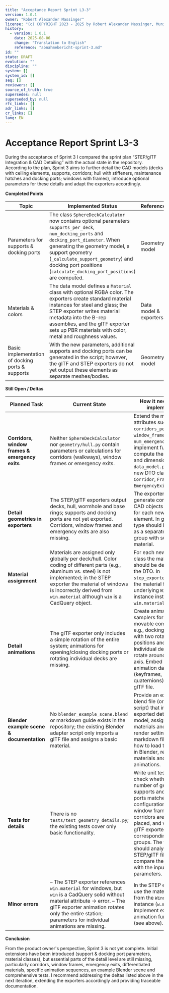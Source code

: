 ```yaml
---
title: "Acceptance Report Sprint L3-3"
version: 1.0.1
owner: "Robert Alexander Massinger"
license: "(c) COPYRIGHT 2023 - 2025 by Robert Alexander Massinger, Munich, Germany. ALL RIGHTS RESERVED."
history:
  - version: 1.0.1
    date: 2025-08-06
    change: "Translation to English"
    reference: "abnahmebericht-sprint-3.md"
id: ""
state: DRAFT
evolution: ""
discipline: ""
system: []
system_id: []
seq: []
reviewers: []
source_of_truth: true
supersedes: null
superseded_by: null
rfc_links: []
adr_links: []
cr_links: []
lang: EN
---
```


# Acceptance Report Sprint L3-3

During the acceptance of Sprint 3 I compared the sprint plan “STEP/glTF Integration & CAD Detailing” with the actual state in the repository. According to the plan, Sprint 3 aims to further detail the CAD models (decks with ceiling elements, supports, corridors; hull with stiffeners, maintenance hatches and docking ports; windows with frames), introduce optional parameters for these details and adapt the exporters accordingly.

**Completed Points**

| Topic                                         | Implemented Status                                                                                                   | Reference |
| --------------------------------------------- | --------------------------------------------------------------------------------------------------------------------- | --------- |
| Parameters for supports & docking ports       | The class `SphereDeckCalculator` now contains optional parameters `supports_per_deck`, `num_docking_ports` and `docking_port_diameter`. When generating the geometry model, a support geometry (`_calculate_support_geometry`) and docking port positions (`calculate_docking_port_positions`) are computed. | Geometry model |
| Materials & colors                            | The data model defines a `Material` class with optional RGBA color. The exporters create standard material instances for steel and glass; the STEP exporter writes material metadata into the B-rep assemblies, and the glTF exporter sets up PBR materials with color, metal and roughness values. | Data model & exporters |
| Basic implementation of docking ports & supports | With the new parameters, additional supports and docking ports can be generated in the script; however, the glTF and STEP exporters do not yet output these elements as separate meshes/bodies. | Geometry model |

**Still Open / Deltas**

| Planned Task                                  | Current State                                                                                                        | How it needs to be implemented |
| --------------------------------------------- | --------------------------------------------------------------------------------------------------------------------- | ------------------------------------------------------------------- |
| **Corridors, window frames & emergency exits** | Neither `SphereDeckCalculator` nor `geometry/hull.py` contain parameters or calculations for corridors (walkways), window frames or emergency exits. | Extend the model with attributes such as `corridors_per_deck`, `window_frame_thickness`, `num_emergency_exits`; implement functions to compute their positions and dimensions. In `data_model.py` create new DTO classes (e.g., `Corridor`, `Frame`, `EmergencyExit`). |
| **Detail geometries in exporters**            | The STEP/glTF exporters output decks, hull, wormhole and base rings; supports and docking ports are not yet exported. Corridors, window frames and emergency exits are also missing. | The exporters must generate corresponding CAD objects or meshes for each new geometry element. In glTF each type should be exported as a separate mesh group with suitable material. |
| **Material assignment**                       | Materials are assigned only globally per deck/hull. Color coding of different parts (e.g., aluminum vs. steel) is not implemented; in the STEP exporter the material of windows is incorrectly derived from `win.material` although `win` is a CadQuery object. | For each new object class the material should be defined via the DTO. In `step_exporter.py` use the material from the underlying `Window` instance instead of `win.material`. |
| **Detail animations**                         | The glTF exporter only includes a simple rotation of the entire system; animations for opening/closing docking ports or rotating individual decks are missing. | Create animation samplers for each movable component: e.g., docking port caps with two rotation positions and time keys. Individual decks can rotate around their local axis. Embed the animation data (keyframes, quaternions) into the glTF file. |
| **Blender example scene & documentation**     | No `blender_example_scene.blend` or markdown guide exists in the repository; the existing Blender adapter script only imports a glTF file and assigns a basic material. | Provide an example blend file (or `*.py` script) that imports the exported detailed model, assigns materials and shows render settings. In a markdown file, explain how to load the glTF file in Blender, replace materials and play animations. |
| **Tests for details**                         | There is no `tests/test_geometry_details.py`; the existing tests cover only basic functionality. | Write unit tests that check whether the number of generated supports and docking ports matches the configuration, whether window frames and corridors are correctly placed, and whether the glTF exporter creates corresponding mesh groups. The tests should analyze the STEP/glTF files and compare the results with the input parameters. |
| **Minor errors**                              | – The STEP exporter references `win.material` for windows, but `win` is a CadQuery solid without material attribute → error. – The glTF exporter animation rotates only the entire station; parameters for individual animations are missing. | In the STEP exporter use the material name from the `Window` instance (`w.material`). Implement extended animation functions (see above). |

**Conclusion**

From the product owner's perspective, Sprint 3 is not yet complete. Initial extensions have been introduced (support & docking port parameters, material classes), but essential parts of the detail level are still missing, particularly corridors, window frames, emergency exits, differentiated materials, specific animation sequences, an example Blender scene and comprehensive tests. I recommend addressing the deltas listed above in the next iteration, extending the exporters accordingly and providing traceable documentation.

